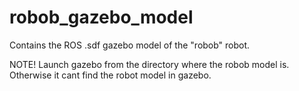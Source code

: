 # robob_gazebo_model

Contains the ROS .sdf gazebo model of the "robob" robot.

NOTE! Launch gazebo from the directory where the robob model is. Otherwise it cant find the robot model in gazebo.
